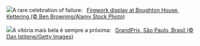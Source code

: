 ![](https://www.bing.com/th?id=OHR.GuyFawkesnightKettering_EN-GB0299191885_UHD.jpg&w=1000)A rare celebration of failure:&nbsp;&ensp;[Firework display at Boughton House, Kettering (© Ben Browning/Alamy Stock Photo)](https://www.bing.com/th?id=OHR.GuyFawkesnightKettering_EN-GB0299191885_UHD.jpg)
<br><br/>
![](https://www.bing.com/th?id=OHR.GrandPrix_PT-BR6808557599_UHD.jpg&w=1000)A vitória mais bela é sempre a próxima:&nbsp;&ensp;[GrandPrix, São Paulo, Brasil (© Dan Istitene/Getty Images)](https://www.bing.com/th?id=OHR.GrandPrix_PT-BR6808557599_UHD.jpg)
<br><br/>
